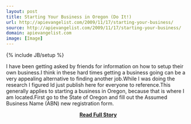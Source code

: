 ```yaml
---
layout: post
title: Starting Your Business in Oregon (Do It!)
url: http://apievangelist.com/2009/11/17/starting-your-business/
source: http://apievangelist.com/2009/11/17/starting-your-business/
domain: apievangelist.com
image: [Image]
---
```

{% include JB/setup %}<p>I have been getting asked by friends for information on how to setup their own business.I think in these hard times getting a business going can be a very appealing alternative to finding another job.While I was doing the research I figured Id just publish here for everyone to reference.This generally applies to starting a business in Oregon, because that is where I am located.First go to the State of Oregon and fill out the Assumed Business Name (ABN) new registration form.</p>
<center><p><a href="http://apievangelist.com/2009/11/17/starting-your-business/" style='padding:25px; font-sze:18px; font-weight: bold;'>Read Full Story</a></p></center>
